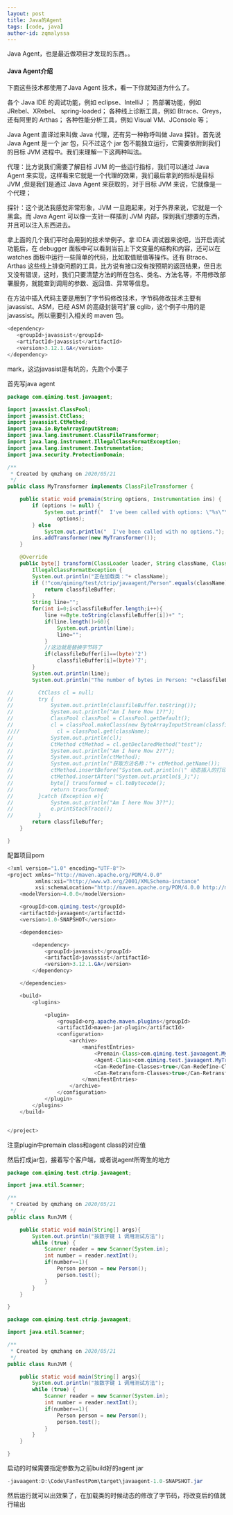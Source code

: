 ```yaml
---
layout: post
title: Java的Agent
tags: [code, java]
author-id: zqmalyssa
---
```


Java Agent，也是最近做项目才发现的东西。。

#### Java Agent介绍

下面这些技术都使用了Java Agent 技术，看一下你就知道为什么了。

各个 Java IDE 的调试功能，例如 eclipse、IntelliJ ；
热部署功能，例如 JRebel、XRebel、 spring-loaded；
各种线上诊断工具，例如 Btrace、Greys，还有阿里的 Arthas；
各种性能分析工具，例如 Visual VM、JConsole 等；

Java Agent 直译过来叫做 Java 代理，还有另一种称呼叫做 Java 探针。首先说 Java Agent 是一个 jar 包，只不过这个 jar 包不能独立运行，它需要依附到我们的目标 JVM 进程中。我们来理解一下这两种叫法。

代理：比方说我们需要了解目标 JVM 的一些运行指标，我们可以通过 Java Agent 来实现，这样看来它就是一个代理的效果，我们最后拿到的指标是目标 JVM ,但是我们是通过 Java Agent 来获取的，对于目标 JVM 来说，它就像是一个代理；

探针：这个说法我感觉非常形象，JVM 一旦跑起来，对于外界来说，它就是一个黑盒。而 Java Agent 可以像一支针一样插到 JVM 内部，探到我们想要的东西，并且可以注入东西进去。

拿上面的几个我们平时会用到的技术举例子。拿 IDEA 调试器来说吧，当开启调试功能后，在 debugger 面板中可以看到当前上下文变量的结构和内容，还可以在 watches 面板中运行一些简单的代码，比如取值赋值等操作。还有 Btrace、Arthas 这些线上排查问题的工具，比方说有接口没有按预期的返回结果，但日志又没有错误，这时，我们只要清楚方法的所在包名、类名、方法名等，不用修改部署服务，就能查到调用的参数、返回值、异常等信息。


在方法中插入代码主要是用到了字节码修改技术，字节码修改技术主要有 javassist、ASM，已经 ASM 的高级封装可扩展 cglib，这个例子中用的是 javassist。所以需要引入相关的 maven 包。

```java
<dependency>
   <groupId>javassist</groupId>
   <artifactId>javassist</artifactId>
   <version>3.12.1.GA</version>
</dependency>
```

mark，这边javasist是有坑的，先跑个小栗子

首先写java agent

```java
package com.qiming.test.javaagent;

import javassist.ClassPool;
import javassist.CtClass;
import javassist.CtMethod;
import java.io.ByteArrayInputStream;
import java.lang.instrument.ClassFileTransformer;
import java.lang.instrument.IllegalClassFormatException;
import java.lang.instrument.Instrumentation;
import java.security.ProtectionDomain;

/**
 * Created by qmzhang on 2020/05/21
 */
public class MyTransformer implements ClassFileTransformer {

    public static void premain(String options, Instrumentation ins) {
        if (options != null) {
            System.out.printf("  I've been called with options: \"%s\"\n",
                options);
        } else
            System.out.println("  I've been called with no options.");
        ins.addTransformer(new MyTransformer());
    }

    @Override
    public byte[] transform(ClassLoader loader, String className, Class<?> classBeingRedefined, ProtectionDomain protectionDomain, byte[] classfileBuffer) throws
        IllegalClassFormatException {
        System.out.println("正在加载类："+ className);
        if (!"com/qiming/test/ctrip/javaagent/Person".equals(className)){
            return classfileBuffer;
        }
        String line="";
        for(int i=0;i<classfileBuffer.length;i++){
            line +=Byte.toString(classfileBuffer[i])+" ";
            if(line.length()>60){
                System.out.println(line);
                line="";
            }
            //这边就是替换字节码了
            if(classfileBuffer[i]==(byte)'2')
                classfileBuffer[i]=(byte)'7';
        }
        System.out.println(line);
        System.out.println("The number of bytes in Person: "+classfileBuffer.length);

//        CtClass cl = null;
//        try {
//            System.out.println(classfileBuffer.toString());
//            System.out.println("Am I here Now 1??");
//            ClassPool classPool = ClassPool.getDefault();
//            cl = classPool.makeClass(new ByteArrayInputStream(classfileBuffer));
////            cl = classPool.get(className);
//            System.out.println(cl);
//            CtMethod ctMethod = cl.getDeclaredMethod("test");
//            System.out.println("Am I here Now 2??");
//            System.out.println(ctMethod);
//            System.out.println("获取方法名称："+ ctMethod.getName());
//            ctMethod.insertBefore("System.out.println(\" 动态插入的打印语句 \");");
//            ctMethod.insertAfter("System.out.println($_);");
//            byte[] transformed = cl.toBytecode();
//            return transformed;
//        }catch (Exception e){
//            System.out.println("Am I here Now 3??");
//            e.printStackTrace();
//        }
        return classfileBuffer;
    }

}
```
配置项目pom

```java
<?xml version="1.0" encoding="UTF-8"?>
<project xmlns="http://maven.apache.org/POM/4.0.0"
         xmlns:xsi="http://www.w3.org/2001/XMLSchema-instance"
         xsi:schemaLocation="http://maven.apache.org/POM/4.0.0 http://maven.apache.org/xsd/maven-4.0.0.xsd">
    <modelVersion>4.0.0</modelVersion>

    <groupId>com.qiming.test</groupId>
    <artifactId>javaagent</artifactId>
    <version>1.0-SNAPSHOT</version>

    <dependencies>

        <dependency>
            <groupId>javassist</groupId>
            <artifactId>javassist</artifactId>
            <version>3.12.1.GA</version>
        </dependency>

    </dependencies>

    <build>
        <plugins>

            <plugin>
                <groupId>org.apache.maven.plugins</groupId>
                <artifactId>maven-jar-plugin</artifactId>
                <configuration>
                    <archive>
                        <manifestEntries>
                            <Premain-Class>com.qiming.test.javaagent.MyTransformer</Premain-Class>
                            <Agent-Class>com.qiming.test.javaagent.MyTransformer</Agent-Class>
                            <Can-Redefine-Classes>true</Can-Redefine-Classes>
                            <Can-Retransform-Classes>true</Can-Retransform-Classes>
                        </manifestEntries>
                    </archive>
                </configuration>
            </plugin>
        </plugins>
    </build>


</project>
```

注意plugin中premain class和agent class的对应值

然后打成jar包，接着写个客户端，或者说agent所寄生的地方

```java
package com.qiming.test.ctrip.javaagent;

import java.util.Scanner;

/**
 * Created by qmzhang on 2020/05/21
 */
public class RunJVM {

    public static void main(String[] args){
        System.out.println("按数字键 1 调用测试方法");
        while (true) {
            Scanner reader = new Scanner(System.in);
            int number = reader.nextInt();
            if(number==1){
                Person person = new Person();
                person.test();
            }
        }
    }

}

package com.qiming.test.ctrip.javaagent;

import java.util.Scanner;

/**
 * Created by qmzhang on 2020/05/21
 */
public class RunJVM {

    public static void main(String[] args){
        System.out.println("按数字键 1 调用测试方法");
        while (true) {
            Scanner reader = new Scanner(System.in);
            int number = reader.nextInt();
            if(number==1){
                Person person = new Person();
                person.test();
            }
        }
    }

}
```

启动的时候需要指定参数为之前build好的agent jar

```java
-javaagent:D:\Code\FanTestPom\target\javaagent-1.0-SNAPSHOT.jar
```

然后运行就可以出效果了，在加载类的时候动态的修改了字节码，将改变后的值就行输出
